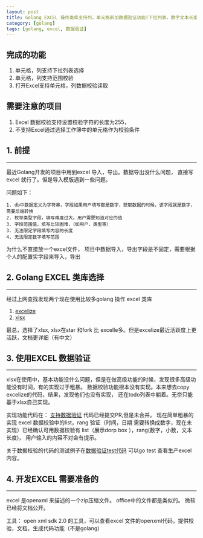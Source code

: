 ```yaml
---
layout: post
title: Golang EXCEL 操作类库支持列，单元格新加数据验证功能(下拉列表，数字文本长度校验)
category: [golang]
tags: [golang, excel, 数据验证]
---
```




## 完成的功能

  1. 单元格，列支持下拉列表选择
  2. 单元格，列支持范围校验
  3. 打开Excel支持单元格，列数据校验读取
  
## 需要注意的项目
  
  1. Excel 数据校验支持设置校验字符的长度为255，
  2. 不支持Excel通过选择工作簿中的单元格作为校验条件



## 1. 前提
---

最近Golang开发的项目中用到excel 导入，导出。数据导出没什么问题， 直接写excel 就行了。但是导入模版遇到一些问题。

问题如下：
   
    1. db中数据定义为字符串，字段如果用户填写都是数字，获取数据的时候，该字段就是数字，需要后端转换
	2. 枚举类型字段，填写难度过大。用户需要知道对应的值
	3. 字段范围值，填写比较困难，（如用户，类型等）
	3. 无法限定字段填写内容的长度
	4. 无法限定数字填写范围

为什么不直接放一个excel文件， 项目中数据导入，导出字段是不固定，需要根据个人的配置实字段来导入，导出

## 2. Golang EXCEL 类库选择
---

经过上网查找发现两个现在使用比较多golang 操作 excel 类库
1. [excelize](https://github.com/360EntSecGroup-Skylar/excelize)
2. [xlsx](https://github.com/tealeg/xlsx)

最总，选择了xlsx, xlsx在star 和fork 比 excelle多。但是excelize最近活跃度上更活跃，文档更详细（有中文）


## 3. 使用EXCEL 数据验证
---
xlsx在使用中，基本功能没什么问题，但是在做高级功能的时候，发现很多高级功能没有时间，有的实现过于粗暴。 数据校验功能根本没有实现。本来想去copy excelize的代码，结果，发现他们也没有实现， 还在todo列表中躺着。无奈只能基于xlsx自己实现。

实现功能代码在：
[支持数据验证](https://github.com/rentiansheng/xlsx) 代码已经提交PR,但是未合并。
现在简单粗暴的实现 excel 数据校验中的list，rang 验证（时间，日期 需要转换成数字，现在未实现）已经确认可用数据校验有 list（展示dorp box ），rang(数字，小数，文本长度)， 用户输入的内容不对会有提示。 

关于数据校验的代码的测试例子在[数据验证test代码](https://github.com/rentiansheng/xlsx/blob/dev_master/datavalidation_test.go)
可以go test 查看生产excel内容。 

## 4. 开发EXCEL 需要准备的
---

excel 是openxml 来描述的一个zip压缩文件。
office中的文件都是类似的。 微软已经将文档公开。

工具：
open xml sdk 2.0 的工具，可以查看excel 文件的openxml代码，提供校验，文档，生成代码功能（不是golang）




